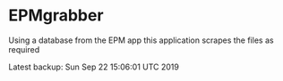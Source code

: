 # EPMgrabber
Using a database from the EPM app this application scrapes the files as required


Latest backup: Sun Sep 22 15:06:01 UTC 2019
